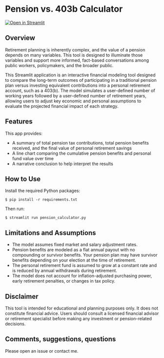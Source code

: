 # Pension vs. 403b Calculator

[![Open in Streamlit](https://static.streamlit.io/badges/streamlit_badge_black_white.svg)](https://pensioncalc.streamlit.app/)

## Overview
Retirement planning is inherently complex, and the value of a pension depends on many variables. This tool is designed to illuminate those variables and support more informed, fact-based conversations among public workers, policymakers, and the broader public.

This Streamlit application is an interactive financial modeling tool designed to compare the long-term outcomes of participating in a traditional pension plan versus investing equivalent contributions into a personal retirement account, such as a 403(b). The model simulates a user-defined number of working years followed by a user-defined number of retirement years, allowing users to adjust key economic and personal assumptions to evaluate the projected financial impact of each strategy.

## Features
This app provides:
- A summary of total pension tax contributions, total pension benefits received, and the final value of personal retirement savings
- A line chart comparing the cumulative pension benefits and personal fund value over time
- A narrative conclusion to help interpret the results

## How to Use

Install the required Python packages:
```
$ pip install -r requirements.txt
```

Then run:
```
$ streamlit run pension_calculator.py
```

## Limitations and Assumptions
- The model assumes fixed market and salary adjustment rates.
- Pension benefits are modeled as a flat annual payout with no compounding or survivor benefits. Your pension plan may have survivor benefits depending on your election at the time of retirement.
- The personal retirement fund is assumed to grow at a constant rate and is reduced by annual withdrawals during retirement.
- The model does not account for inflation-adjusted purchasing power, early retirement penalties, or changes in tax policy.

## Disclaimer
This tool is intended for educational and planning purposes only. It does not constitute financial advice. Users should consult a licensed financial advisor or retirement specialist before making any investment or pension-related decisions.

## Comments, suggestions, questions
Please open an issue or contact me.
